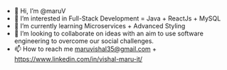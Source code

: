 - 👋 Hi, I’m @maruV
- 👀 I’m interested in Full-Stack Development = Java + ReactJs + MySQL
- 🌱 I’m currently learning Microservices + Advanced Styling
- 💞️ I’m looking to collaborate on ideas with an aim to use software engineering to overcome our social challenges.
- 📫 How to reach me maruvishal35@gmail.com + https://www.linkedin.com/in/vishal-maru-it/ 

<!---
maruV/maruV is a ✨ special ✨ repository because its `README.md` (this file) appears on your GitHub profile.
You can click the Preview link to take a look at your changes.
--->
